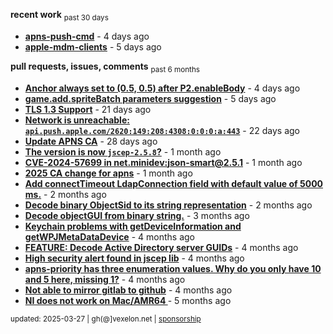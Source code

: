 **recent work** <sub>past 30 days</sub>

  - **[apns-push-cmd](https://github.com/petarov/apns-push-cmd)** - 4 days ago
  - **[apple-mdm-clients](https://github.com/petarov/apple-mdm-clients)** - 5 days ago

**pull requests, issues, comments** <sub>past 6 months</sub>

  - **[Anchor always set to (0.5, 0.5) after P2.enableBody](https://github.com/phaserjs/phaser/issues/938)** - 4 days ago
  - **[game.add.spriteBatch parameters suggestion](https://github.com/phaserjs/phaser/issues/1000)** - 5 days ago
  - **[TLS 1.3 Support](https://github.com/eclipse-vertx/vert.x/issues/2729#issuecomment-2701144322)** - 21 days ago
  - **[Network is unreachable: `api.push.apple.com/2620:149:208:4308:0:0:0:a:443`](https://github.com/jchambers/pushy/issues/1044#issuecomment-2698360200)** - 22 days ago
  - **[Update APNS CA](https://github.com/petarov/apns-push-cmd/issues/11)** - 28 days ago
  - **[The version is now `jscep-2.5.8`?](https://github.com/seize-the-dave/jscep/issues/364)** - 1 month ago
  - **[CVE-2024-57699 in net.minidev:json-smart@2.5.1](https://github.com/AzureAD/microsoft-authentication-library-for-java/issues/908#issuecomment-2666788607)** - 1 month ago
  - **[2025 CA change for apns](https://github.com/jchambers/pushy/issues/1098#issuecomment-2642780976)** - 1 month ago
  - **[Add connectTimeout LdapConnection field with default value of 5000 ms.](https://github.com/fengtan/ldap-explorer/pull/63)** - 2 months ago
  - **[Decode binary ObjectSid to its string representation](https://github.com/fengtan/ldap-explorer/pull/62)** - 2 months ago
  - **[Decode objectGUI from binary string.](https://github.com/fengtan/ldap-explorer/pull/60#issuecomment-2560302176)** - 3 months ago
  - **[Keychain problems with getDeviceInformation and getWPJMetaDataDevice](https://github.com/AzureAD/microsoft-authentication-library-for-objc/issues/2393)** - 4 months ago
  - **[FEATURE: Decode Active Directory server GUIDs](https://github.com/fengtan/ldap-explorer/issues/33#issuecomment-2483148204)** - 4 months ago
  - **[High security alert found in jscep lib](https://github.com/seize-the-dave/jscep/issues/304#issuecomment-2468942681)** - 4 months ago
  - **[apns-priority has three enumeration values. Why do you only have 10 and 5 here, missing 1?](https://github.com/jchambers/pushy/issues/1088#issuecomment-2454831973)** - 4 months ago
  - **[Not able to mirror gitlab to github](https://github.com/cooperspencer/gickup/issues/200#issuecomment-2440167283)** - 4 months ago
  - **[NI does not work on Mac/AMR64 ](https://github.com/mukel/llama3.java/issues/19#issuecomment-2414532091)** - 5 months ago

<sub>updated: 2025-03-27 | gh(@]vexelon.net | [sponsorship](https://liberapay.com/petarov)</sub>